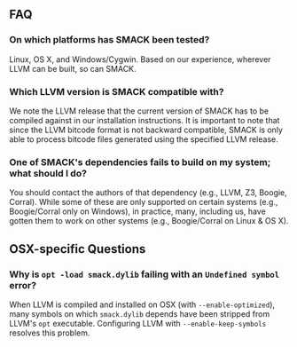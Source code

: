 ## FAQ


### On which platforms has SMACK been tested?

Linux, OS X, and Windows/Cygwin. Based on our experience, wherever LLVM can be
built, so can SMACK.


### Which LLVM version is SMACK compatible with?

We note the LLVM release that the current version of SMACK has to be compiled
against in our installation instructions.  It is important to note that since
the LLVM bitcode format is not backward compatible, SMACK is only able to
process bitcode files generated using the specified LLVM release.


### One of SMACK's dependencies fails to build on my system; what should I do?

You should contact the authors of that dependency (e.g., LLVM, Z3, Boogie,
Corral).  While some of these are only supported on certain systems (e.g.,
Boogie/Corral only on Windows), in practice, many, including us, have gotten
them to work on other systems (e.g., Boogie/Corral on Linux & OS X).


## OSX-specific Questions

### Why is `opt -load smack.dylib` failing with an `Undefined symbol` error?

When LLVM is compiled and installed on OSX (with `--enable-optimized`), many
symbols on which `smack.dylib` depends have been stripped from LLVM's `opt`
executable.  Configuring LLVM with `--enable-keep-symbols` resolves this
problem.

